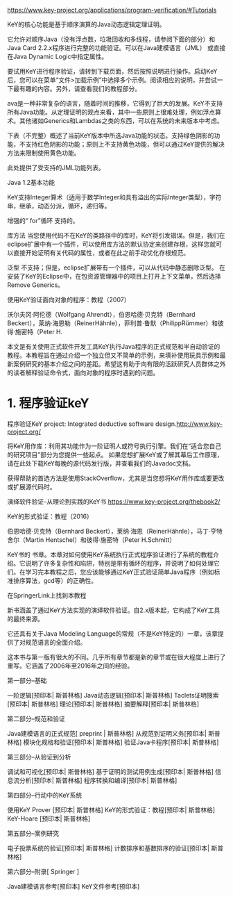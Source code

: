 https://www.key-project.org/applications/program-verification/#Tutorials



KeY的核心功能是基于顺序演算的Java动态逻辑定理证明。


它允许对顺序Java（没有浮点数，垃圾回收和多线程，请参阅下面的部分）和Java Card 2.2.x程序进行完整的功能验证。可以在Java建模语言（JML） 或直接在Java Dynamic Logic中指定属性。

要试用KeY进行程序验证，请转到下载页面，然后按照说明进行操作。启动KeY后，您可以在菜单“文件>加载示例”中选择多个示例。阅读相应的说明，并尝试一下最有趣的内容。另外，请查看我们的教程部分。



ava是一种非常复杂的语言，随着时间的推移，它得到了巨大的发展。KeY不支持所有Java功能。从定理证明的观点来看，其中一些原则上很难处理，例如浮点算术。其他诸如Generics和Lambdas之类的东西，可以在系统的未来版本中考虑。

下表（不完整）概述了当前KeY版本中所选Java功能的状态。支持绿色阴影的功能，不支持红色阴影的功能；原则上不支持黄色功能，但可以通过KeY提供的解决方法来限制使用黄色功能。

此处提供了受支持的JML功能列表。








Java 1.2基本功能	

KeY支持Integer算术（适用于数学Integer和具有溢出的实际Integer类型），字符串，继承，动态分派，循环，递归等。

增强的“ for”循环	支持的。

库方法	当您使用代码不在KeY的类路径中的库时，KeY将引发错误。但是，我们在eclipse扩展中有一个插件，可以使用库方法的默认协定来创建存根，这样您就可以直接开始证明有关代码的属性，或者在此之前手动优化存根规范。


泛型	不支持；但是，eclipse扩展带有一个插件，可以从代码中静态删除泛型。 在安装了KeY的Eclipse中，在包资源管理器中的项目上打开上下文菜单，然后选择Remove Generics。


使用KeY验证面向对象的程序：教程（2007）

沃尔夫冈·阿伦德（Wolfgang Ahrendt），伯恩哈德·贝克特（Bernhard Beckert），莱纳·海恩勒（ReinerHähnle），菲利普·鲁默（PhilippRümmer）和彼得·施密特（Peter H.

本文是有关使用正式软件开发工具KeY执行Java程序的正式规范和半自动验证的教程。本教程旨在通过介绍一个独立但又不简单的示例，来填补使用玩具示例和最新案例研究的基本介绍之间的差距。希望这有助于向有限的活跃研究人员群体之外的读者解释验证命令式，面向对象的程序时遇到的问题。




# 1. 程序验证keY





程序验证KeY project: Integrated deductive software design.http://www.key-project.org/


将KeY用作库：利用其功能作为一阶证明人或符号执行引擎。我们在“适合您自己的研究项目”部分为您提供一些起点。 如果您想扩展KeY或了解其幕后工作原理，请在此处下载KeY每晚的源代码发行版，并查看我们的Javadoc文档。

获得帮助的首选方法是使用StackOverflow，尤其是当您想将KeY用作库或要更改或扩展源代码时。

演绎软件验证–从理论到实践的KeY书 https://www.key-project.org/thebook2/




KeY的形式验证：教程（2016）

伯恩哈德·贝克特（Bernhard Beckert），莱纳·海恩（ReinerHähnle），马丁·亨特舍尔（Martin Hentschel）和彼得·施密特（Peter H.Schmitt）

KeY书的 书章。本章对如何使用KeY系统执行正式程序验证进行了系统的教程介绍。它说明了许多复杂性和陷阱，特别是带有循环的程序，并说明了如何处理它们。在学习完本教程之后，您应该能够通过KeY正式验证简单Java程序（例如标准排序算法，gcd等）的正确性。

在SpringerLink上找到本教程


新书涵盖了通过KeY方法实现的演绎软件验证。自2.x版本起，它构成了KeY工具的最终来源。

它还具有关于Java Modeling Language的常规（不是KeY特定的）一章，该章提供了对规范语言的全面介绍。

这本书与第一版有很大的不同。几乎所有章节都是新的章节或在很大程度上进行了重写。它涵盖了2006年至2016年之间的经验。












第一部分–基础


一阶逻辑[预印本| 斯普林格]
Java动态逻辑[预印本| 斯普林格]
Taclets证明搜索[预印本| 斯普林格]
理论[预印本| 斯普林格]
摘要解释[预印本| 斯普林格]


第二部分–规范和验证

Java建模语言的正式规范[ preprint | 斯普林格]
从规范到证明义务[预印本| 斯普林格]
模块化规格和验证[预印本| 斯普林格]
验证Java卡程序[预印本| 斯普林格]


第三部分–从验证到分析

调试和可视化[预印本| 斯普林格]
基于证明的测试用例生成[预印本| 斯普林格]
信息流分析[预印本| 斯普林格]
程序转换和编译[预印本| 斯普林格]


第四部分–行动中的KeY系统

使用KeY Prover [预印本| 斯普林格]
KeY的形式验证：教程[预印本| 斯普林格]
KeY-Hoare [预印本| 斯普林格]


第五部分–案例研究

电子投票系统的验证[预印本| 斯普林格]
计数排序和基数排序的验证[预印本| 斯普林格]


第六部分–附录[ Springer ]

Java建模语言参考[预印本]
KeY文件参考[预印本]















